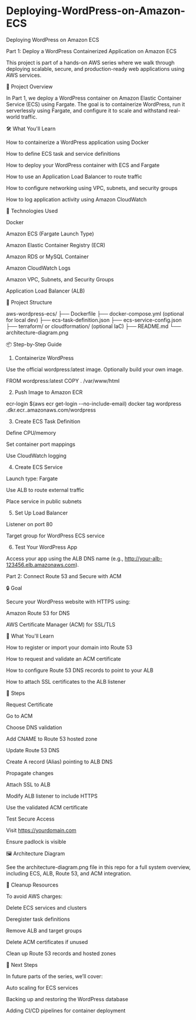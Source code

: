 # Deploying-WordPress-on-Amazon-ECS
Deploying WordPress on Amazon ECS

Part 1: Deploy a WordPress Containerized Application on Amazon ECS

This project is part of a hands-on AWS series where we walk through deploying scalable, secure, and production-ready web applications using AWS services.

🚀 Project Overview

In Part 1, we deploy a WordPress container on Amazon Elastic Container Service (ECS) using Fargate. The goal is to containerize WordPress, run it serverlessly using Fargate, and configure it to scale and withstand real-world traffic.

🛠️ What You'll Learn

How to containerize a WordPress application using Docker

How to define ECS task and service definitions

How to deploy your WordPress container with ECS and Fargate

How to use an Application Load Balancer to route traffic

How to configure networking using VPC, subnets, and security groups

How to log application activity using Amazon CloudWatch

🧰 Technologies Used

Docker

Amazon ECS (Fargate Launch Type)

Amazon Elastic Container Registry (ECR)

Amazon RDS or MySQL Container

Amazon CloudWatch Logs

Amazon VPC, Subnets, and Security Groups

Application Load Balancer (ALB)

📁 Project Structure

aws-wordpress-ecs/
├── Dockerfile
├── docker-compose.yml (optional for local dev)
├── ecs-task-definition.json
├── ecs-service-config.json
├── terraform/ or cloudformation/ (optional IaC)
├── README.md
└── architecture-diagram.png

📦 Step-by-Step Guide

1. Containerize WordPress

Use the official wordpress:latest image. Optionally build your own image.

FROM wordpress:latest
COPY . /var/www/html

2. Push Image to Amazon ECR

ecr-login
$(aws ecr get-login --no-include-email)
docker tag wordpress <account-id>.dkr.ecr.<region>.amazonaws.com/wordpress

3. Create ECS Task Definition

Define CPU/memory

Set container port mappings

Use CloudWatch logging

4. Create ECS Service

Launch type: Fargate

Use ALB to route external traffic

Place service in public subnets

5. Set Up Load Balancer

Listener on port 80

Target group for WordPress ECS service

6. Test Your WordPress App

Access your app using the ALB DNS name (e.g., http://your-alb-123456.elb.amazonaws.com).

Part 2: Connect Route 53 and Secure with ACM

🔒 Goal

Secure your WordPress website with HTTPS using:

Amazon Route 53 for DNS

AWS Certificate Manager (ACM) for SSL/TLS

🧭 What You'll Learn

How to register or import your domain into Route 53

How to request and validate an ACM certificate

How to configure Route 53 DNS records to point to your ALB

How to attach SSL certificates to the ALB listener

📝 Steps

Request Certificate

Go to ACM

Choose DNS validation

Add CNAME to Route 53 hosted zone

Update Route 53 DNS

Create A record (Alias) pointing to ALB DNS

Propagate changes

Attach SSL to ALB

Modify ALB listener to include HTTPS

Use the validated ACM certificate

Test Secure Access

Visit https://yourdomain.com

Ensure padlock is visible

🖼️ Architecture Diagram

See the architecture-diagram.png file in this repo for a full system overview, including ECS, ALB, Route 53, and ACM integration.

🧹 Cleanup Resources

To avoid AWS charges:

Delete ECS services and clusters

Deregister task definitions

Remove ALB and target groups

Delete ACM certificates if unused

Clean up Route 53 records and hosted zones

📌 Next Steps

In future parts of the series, we’ll cover:

Auto scaling for ECS services

Backing up and restoring the WordPress database

Adding CI/CD pipelines for container deployment
